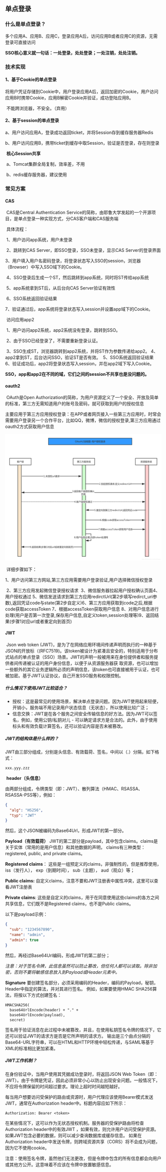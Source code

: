 ## 单点登录

### 什么是单点登录？

​	多个应用A、应用B、应用C，登录应用A后，访问应用B或者应用C的资源，无需登录可直接访问

​	**SSO核心意义就一句话：一处登录，处处登录；一处注销，处处注销。**

### 技术实现

#### 1、基于Cookie的单点登录

​	将用户凭证存储到Cookie中，用户登录应用A后，返回加密的Cookie，用户访问应用B时携带Cookie，应用B解密Cookie并验证，成功登陆应用B。

​	不能跨浏览器，不安全。（弃用）

#### 2、基于session的单点登录

​	a、用户访问应用A，登录成功返回ticket，并将Session存到缓存服务器Redis

​	b、用户访问应用B，携带ticket到缓存中取Session，验证是否登录，存在则登录

​	**核心Session共享**

​		a、Tomcat集群全局复制，效率差，不用

​		b、redis缓存服务器，建议使用



### 常见方案

#### CAS

​	CAS是Central Authentication Service的简称，由耶鲁大学发起的一个开源项目，是单点登录一种实现方式，分CAS客户端和CAS服务端

​	具体流程：

​		1、用户访问app系统，用户未登录

​		2、跳转到CAS Server，即SSO登录，SSO未登录，显示CAS Server的登录界面

​		3、用户填入用户名密码登录，将登录状态写入SSO的session，浏览器（Browser）中写入SSO域下的Cookie。

​		4、SSO登录后生成一个ST，然后跳转到app系统，同时将ST传给app系统

​		5、app系统拿到ST后，从后台向CAS Server验证有效性

​		6、SSO系统返回验证结果

​		7、验证通过后，app系统将登录状态写入session并设置app域下的Cookie。

​	访问应用app2

​		1、用户访问app2系统，app2系统没有登录，跳转到SSO。

​		2、由于SSO已经登录了，不需要重新登录认证。

​		3、SSO生成ST，浏览器跳转到app2系统，并将ST作为参数传递给app2。
​		4、app2拿到ST，后台访问SSO，验证ST是否有效。
​		5、SSO系统返回验证结果
​		6、验证成功后，app2将登录状态写入session，并在app2域下写入Cookie。
​		

​	**SSO，app和app2在不同的域，它们之间的session不共享也是没问题的。**

#### oauth2

​	OAuth是Open Authorization的简称，为用户资源定义了一个安全、开放及简单的标准，第三方无需知道用户的账号及密码，就可获取到用户的授权信息

​	主要应用于第三方应用授权登录：在APP或者网页接入一些第三方应用时，时常会需要用户登录另一个合作平台，比如QQ，微博，微信的授权登录,第三方应用通过oauth2方式获取用户信息

![img](https://raw.githubusercontent.com/stephenZkang/learn/master/img/oauth2.png)

​	详细步骤如下：

​		1、用户访问第三方网站,第三方应用需要用户登录验证,用户选择微信授权登录

​		2、第三方应用发起微信登录授权请求
​		3、微信服务器拉起用户授权确认页面
​		4、用户授权通过
​		5、微信发送请求到第三方应用redirctUrl(第2步填写redirct_uri参数),返回凭证code与state(第2步自定义)
​		6、第三方应用获取到code之后,根据code获取accessToken
​		7、根据accessToken获取用户信息
​		8、对用户信息进行处理(用户是否第一次登录,保存用户信息,自定义token,session处理等)
​		9、返回结果(步骤1对应url或者重定向到首页)

#### JWT

​		Json web token (JWT)，是为了在网络应用环境间传递声明而执行的一种基于JSON的开放标（(RFC7519)。该token被设计为紧凑且安全的，特别适用于分布式站点的单点登录（SSO）场景。JWT的声明一般被用来在身份提供者和服务提供者间传递被认证的用户身份信息，以便于从资源服务器获	取资源，也可以增加一些额外的其它业务逻辑所必须的声明信息，该token也可直接被用于认证，也可被加密。
​		基于JWT认证协议，自己开发SSO服务和权限控制。

##### 什么情况下使用JWT比较适合？

- 授权：这是最常见的使用场景，解决单点登录问题。因为JWT使用起来轻便，开销小，服务端不用记录用户状态信息（无状态），所以使用比较广泛；
- 信息交换：JWT是在各个服务之间安全传输信息的好方法。因为JWT可以签名，例如，使用公钥/私钥对儿 - 可以确定请求方是合法的。此外，由于使用标头和有效负载计算签名，还可以验证内容是否未被篡改。

##### JWT的结构体是什么样的？

​	JWT由三部分组成，分别是头信息、有效载荷、签名，中间以（.）分隔，如下格式：

```xml
xxx.yyy.zzz
```

​	**header（头信息）**

​	由两部分组成，令牌类型（即：JWT）、散列算法（HMAC、RSASSA、RSASSA-PSS等），例如：

```json
{
  "alg": "HS256",
  "typ": "JWT"
}
```

然后，这个JSON被编码为Base64Url，形成JWT的第一部分。

**Payload（有效载荷）**
JWT的第二部分是payload，其中包含claims。claims是关于实体（常用的是用户信息）和其他数据的声明，	claims有三种类型： registered, public, and private claims。

**Registered claims**： 这些是一组预定义的claims，非强制性的，但是推荐使用， iss（发行人）， exp（到期时间）， sub（主题）， aud（观众）等；

**Public claims:** 自定义claims，注意不要和JWT注册表中属性冲突，这里可以查看JWT注册表

**Private claims**: 这些是自定义的claims，用于在同意使用这些claims的各方之间共享信息，它们既不是Registered claims，也不是Public claims。

以下是payload示例：

```json
{
  "sub": "1234567890",
  "name": "admin",
  "admin": true
}
```

然后，再经过Base64Url编码，形成JWT的第二部分；

*注意：对于签名令牌，此信息虽然可以防止篡改，但任何人都可以读取。除非加密，否则不要将敏感信息放入到Payload或Header元素中。*

**Signature**
要创建签名部分，必须采用编码的Header，编码的Payload，秘钥，Header中指定的算法，并对其进行签名。
例如，如果要使用HMAC SHA256算法，将按以下方式创建签名：

```shell
HMACSHA256(
  base64UrlEncode(header) + "." +
  base64UrlEncode(payload),
  secret)
```

签名用于验证消息在此过程中未被篡改，并且，在使用私钥签名令牌的情况下，它还可以验证JWT的请求方是否是它所声明的请求方。
输出是三个由点分隔的Base64-URL字符串，可以在HTML和HTTP环境中轻松传递，与SAML等基于XML的标准相比更加紧凑。

##### JWT工作机制？

在身份验证中，当用户使用其凭据成功登录时，将返回JSON Web Token（即：JWT）。由于令牌是凭证，因此必须非常小心以防止出现安全问题。一般情况下，不应将令牌保留的时间超过要求。理论上超时时间越短越好。

每当用户想要访问受保护的路由或资源时，用户代理应该使用Bearer模式发送JWT，通常在Authorization header中。标题内容应如下所示：

```shell
Authorization: Bearer <token>
```

在某些情况下，这可以作为无状态授权机制。服务器的受保护路由将检查Authorization header中的有效JWT ，如果有效，则允许用户访问受保护资源。如果JWT包含必要的数据，则可以减少查询数据库或缓存信息。
如果在Authorization header中发送令牌，则跨域资源共享（CORS）将不会成为问题，因为它不使用cookie。

注意：使用签名令牌，虽然他们无法更改，但是令牌中包含的所有信息都会向用户或其他方公开。这意味着不应该在令牌中放置敏感信息。
